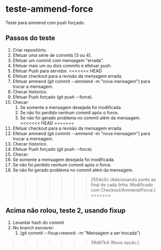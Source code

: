 # teste-ammend-force
Teste para ammend com push forçado.

## Passos do teste

1. Criar repositório.
2. Efetuar uma série de commits (3 ou 4).
3. Efetuar um commit com mensagem "errada".
4. Efetuar mais um ou dois commits e efetuar push.
5. Efetuar Push para servidor.
<<<<<<< HEAD
6. Efetuar checkout para a revisão da mensagem errada.
7. Efetuar ammend (git commit --ammend -m "nova mensagem") para trocar a mensagem.
8. Checar historico.
9. Efetuar Push forçado (git push --force).
10. Checar:
    1. Se somente a mensagem desejada foi modificada.
    2. Se não foi perdido nenhum commit após o force.
    3. Se não foi gerado problema no commit além da mensagem.
<<<<<<< HEAD
=======
5. Efetuar checkout para a revisão da mensagem errada.
6. Efetuar ammend (git commit --ammend -m "nova mensagem") para trocar a mensagem.
7. Checar historico.
8. Efetuar Push forçado (git push --force).
9. Checar:
  1. Se somente a mensagem desejada foi modificada.
  2. Se não foi perdido nenhum commit após o force.
  3. Se não foi gerado problema no commit além da mensagem.
>>>>>>> 2554c0c (Adicionando ponto ao final de cada linha. Modificado com Checkout/Ammend/Force.)
=======

## Acima não rolou, teste 2, usando fixup

1. Levantar hash do commit
2. No branch escrever:
    1. (git commit --fixup=reword:<commit-hash> -m "Mensagem a ser trocada")
>>>>>>> 39d67b4 (Nova opção.)
